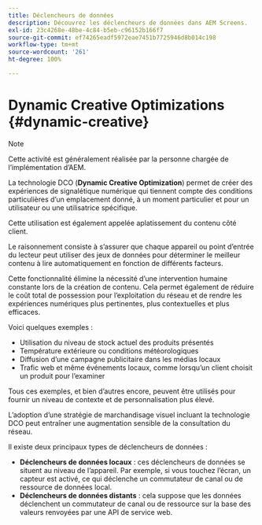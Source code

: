 ```yaml
---
title: Déclencheurs de données
description: Découvrez les déclencheurs de données dans AEM Screens.
exl-id: 23c4268e-48be-4c84-b5eb-c96152b166f7
source-git-commit: ef74265eadf5972eae7451b7725946d8b014c198
workflow-type: tm+mt
source-wordcount: '261'
ht-degree: 100%

---
```


# Dynamic Creative Optimizations {#dynamic-creative}

>[!NOTE]
>
>Cette activité est généralement réalisée par la personne chargée de l’implémentation d’AEM.

La technologie DCO (**Dynamic Creative Optimization**) permet de créer des expériences de signalétique numérique qui tiennent compte des conditions particulières d’un emplacement donné, à un moment particulier et pour un utilisateur ou une utilisatrice spécifique.

Cette utilisation est également appelée aplatissement du contenu côté client.

Le raisonnement consiste à s’assurer que chaque appareil ou point d’entrée du lecteur peut utiliser des jeux de données pour déterminer le meilleur contenu à lire automatiquement en fonction de différents facteurs.

Cette fonctionnalité élimine la nécessité d’une intervention humaine constante lors de la création de contenu. Cela permet également de réduire le coût total de possession pour l’exploitation du réseau et de rendre les expériences numériques plus pertinentes, plus contextuelles et plus efficaces.

Voici quelques exemples :

* Utilisation du niveau de stock actuel des produits présentés
* Température extérieure ou conditions météorologiques
* Diffusion d’une campagne publicitaire dans les médias locaux
* Trafic web et même événements locaux, comme lorsqu’un client choisit un produit pour l’examiner

Tous ces exemples, et bien d’autres encore, peuvent être utilisés pour fournir un niveau de contexte et de personnalisation plus élevé.

L’adoption d’une stratégie de marchandisage visuel incluant la technologie DCO peut entraîner une augmentation sensible de la consultation du réseau.

Il existe deux principaux types de déclencheurs de données :

* **Déclencheurs de données locaux** : ces déclencheurs de données se situent au niveau de l’appareil. Par exemple, si vous touchez l’écran, un capteur est activé, ce qui déclenche un commutateur de canal ou de ressource de données local.
* **Déclencheurs de données distants** : cela suppose que les données déclenchent un commutateur de canal ou de ressource sur la base des valeurs renvoyées par une API de service web.
